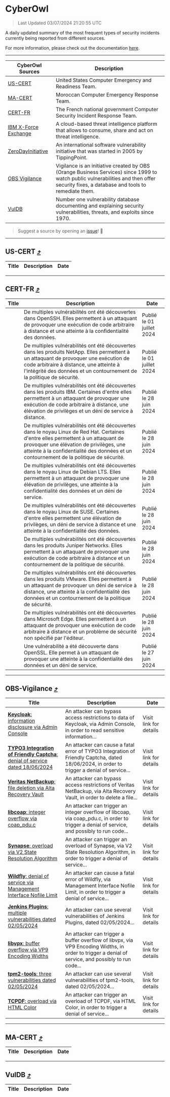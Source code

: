 
 <div id='top'></div>

# CyberOwl

 > Last Updated 03/07/2024 21:20:55 UTC
 
 A daily updated summary of the most frequent types of security incidents currently being reported from different sources.
 
 For more information, please check out the documentation [here](./docs/README.md).
 
 ---
 |CyberOwl Sources|Description|
 |---|---|
 |[US-CERT](#us-cert-arrow_heading_up)|United States Computer Emergency and Readiness Team.|
 |[MA-CERT](#ma-cert-arrow_heading_up)|Moroccan Computer Emergency Response Team.|
 |[CERT-FR](#cert-fr-arrow_heading_up)|The French national government Computer Security Incident Response Team.|
 |[IBM X-Force Exchange](#ibmcloud-arrow_heading_up)|A cloud-based threat intelligence platform that allows to consume, share and act on threat intelligence.|
 |[ZeroDayInitiative](#zerodayinitiative-arrow_heading_up)|An international software vulnerability initiative that was started in 2005 by TippingPoint.|
 |[OBS Vigilance](#obs-vigilance-arrow_heading_up)|Vigilance is an initiative created by OBS (Orange Business Services) since 1999 to watch public vulnerabilities and then offer security fixes, a database and tools to remediate them.|
 |[VulDB](#vuldb-arrow_heading_up)|Number one vulnerability database documenting and explaining security vulnerabilities, threats, and exploits since 1970.|
 
 > Suggest a source by opening an [issue](https://github.com/karimhabush/cyberowl/issues)! :raised_hands:
 ---

## US-CERT [:arrow_heading_up:](#cyberowl)

 |Title|Description|Date|
 |---|---|---|
 
 ---

## CERT-FR [:arrow_heading_up:](#cyberowl)

 |Title|Description|Date|
 |---|---|---|
 |[](https://www.cert.ssi.gouv.fr/avis/CERTFR-2024-AVI-0531/)|De multiples vulnérabilités ont été découvertes dans OpenSSH. Elles permettent à un attaquant de provoquer une exécution de code arbitraire à distance et une atteinte à la confidentialité des données.|Publié le 01 juillet 2024|
 |[](https://www.cert.ssi.gouv.fr/avis/CERTFR-2024-AVI-0530/)|De multiples vulnérabilités ont été découvertes dans les produits NetApp. Elles permettent à un attaquant de provoquer une exécution de code arbitraire à distance, une atteinte à l'intégrité des données et un contournement de la politique de sécurité.|Publié le 01 juillet 2024|
 |[](https://www.cert.ssi.gouv.fr/avis/CERTFR-2024-AVI-0529/)|De multiples vulnérabilités ont été découvertes dans les produits IBM. Certaines d'entre elles permettent à un attaquant de provoquer une exécution de code arbitraire à distance, une élévation de privilèges et un déni de service à distance.|Publié le 28 juin 2024|
 |[](https://www.cert.ssi.gouv.fr/avis/CERTFR-2024-AVI-0528/)|De multiples vulnérabilités ont été découvertes dans le noyau Linux de Red Hat. Certaines d'entre elles permettent à un attaquant de provoquer une élévation de privilèges, une atteinte à la confidentialité des données et un contournement de la politique de sécurité.|Publié le 28 juin 2024|
 |[](https://www.cert.ssi.gouv.fr/avis/CERTFR-2024-AVI-0527/)|De multiples vulnérabilités ont été découvertes dans le noyau Linux de Debian LTS. Elles permettent à un attaquant de provoquer une élévation de privilèges, une atteinte à la confidentialité des données et un déni de service.|Publié le 28 juin 2024|
 |[](https://www.cert.ssi.gouv.fr/avis/CERTFR-2024-AVI-0526/)|De multiples vulnérabilités ont été découvertes dans le noyau Linux de SUSE. Certaines d'entre elles permettent une élévation de privilèges, un déni de service à distance et une atteinte à la confidentialité des données.|Publié le 28 juin 2024|
 |[](https://www.cert.ssi.gouv.fr/avis/CERTFR-2024-AVI-0525/)|De multiples vulnérabilités ont été découvertes dans les produits Juniper Networks. Elles permettent à un attaquant de provoquer une exécution de code arbitraire à distance et un contournement de la politique de sécurité.|Publié le 28 juin 2024|
 |[](https://www.cert.ssi.gouv.fr/avis/CERTFR-2024-AVI-0524/)|De multiples vulnérabilités ont été découvertes dans les produits VMware. Elles permettent à un attaquant de provoquer un déni de service à distance, une atteinte à la confidentialité des données et un contournement de la politique de sécurité.|Publié le 28 juin 2024|
 |[](https://www.cert.ssi.gouv.fr/avis/CERTFR-2024-AVI-0523/)|De multiples vulnérabilités ont été découvertes dans Microsoft Edge. Elles permettent à un attaquant de provoquer une exécution de code arbitraire à distance et un problème de sécurité non spécifié par l'éditeur.|Publié le 28 juin 2024|
 |[](https://www.cert.ssi.gouv.fr/avis/CERTFR-2024-AVI-0522/)|Une vulnérabilité a été découverte dans OpenSSL. Elle permet à un attaquant de provoquer une atteinte à la confidentialité des données et un déni de service.|Publié le 27 juin 2024|
 
 ---

## OBS-Vigilance [:arrow_heading_up:](#cyberowl)

 |Title|Description|Date|
 |---|---|---|
 |[<a href="https://vigilance.fr/vulnerability/Keycloak-information-disclosure-via-Admin-Console-44540" class="noirorange"><b>Keycloak</b>: information disclosure via Admin Console</a>](https://vigilance.fr/vulnerability/Keycloak-information-disclosure-via-Admin-Console-44540)|An attacker can bypass access restrictions to data of Keycloak, via Admin Console, in order to read sensitive information...|Visit link for details|
 |[<a href="https://vigilance.fr/vulnerability/TYPO3-Integration-of-Friendly-Captcha-denial-of-service-dated-18-06-2024-44538" class="noirorange"><b>TYPO3 Integration of Friendly Captcha</b>: denial of service dated 18/06/2024</a>](https://vigilance.fr/vulnerability/TYPO3-Integration-of-Friendly-Captcha-denial-of-service-dated-18-06-2024-44538)|An attacker can cause a fatal error of TYPO3 Integration of Friendly Captcha, dated 18/06/2024, in order to trigger a denial of service...|Visit link for details|
 |[<a href="https://vigilance.fr/vulnerability/Veritas-NetBackup-file-deletion-via-Alta-Recovery-Vault-44204" class="noirorange"><b>Veritas NetBackup</b>: file deletion via Alta Recovery Vault</a>](https://vigilance.fr/vulnerability/Veritas-NetBackup-file-deletion-via-Alta-Recovery-Vault-44204)|An attacker can bypass access restrictions of Veritas NetBackup, via Alta Recovery Vault, in order to delete a file...|Visit link for details|
 |[<a href="https://vigilance.fr/vulnerability/libcoap-integer-overflow-via-coap-pdu-c-44201" class="noirorange"><b>libcoap</b>: integer overflow via coap_pdu.c</a>](https://vigilance.fr/vulnerability/libcoap-integer-overflow-via-coap-pdu-c-44201)|An attacker can trigger an integer overflow of libcoap, via coap_pdu.c, in order to trigger a denial of service, and possibly to run code...|Visit link for details|
 |[<a href="https://vigilance.fr/vulnerability/Synapse-overload-via-V2-State-Resolution-Algorithm-44200" class="noirorange"><b>Synapse</b>: overload via V2 State Resolution Algorithm</a>](https://vigilance.fr/vulnerability/Synapse-overload-via-V2-State-Resolution-Algorithm-44200)|An attacker can trigger an overload of Synapse, via V2 State Resolution Algorithm, in order to trigger a denial of service...|Visit link for details|
 |[<a href="https://vigilance.fr/vulnerability/Wildfly-denial-of-service-via-Management-Interface-Nofile-Limit-44199" class="noirorange"><b>Wildfly</b>: denial of service via Management Interface Nofile Limit</a>](https://vigilance.fr/vulnerability/Wildfly-denial-of-service-via-Management-Interface-Nofile-Limit-44199)|An attacker can cause a fatal error of Wildfly, via Management Interface Nofile Limit, in order to trigger a denial of service...|Visit link for details|
 |[<a href="https://vigilance.fr/vulnerability/Jenkins-Plugins-multiple-vulnerabilities-dated-02-05-2024-44198" class="noirorange"><b>Jenkins Plugins</b>: multiple vulnerabilities dated 02/05/2024</a>](https://vigilance.fr/vulnerability/Jenkins-Plugins-multiple-vulnerabilities-dated-02-05-2024-44198)|An attacker can use several vulnerabilities of Jenkins Plugins, dated 02/05/2024...|Visit link for details|
 |[<a href="https://vigilance.fr/vulnerability/libvpx-buffer-overflow-via-VP9-Encoding-Widths-42426" class="noirorange"><b>libvpx</b>: buffer overflow via VP9 Encoding Widths</a>](https://vigilance.fr/vulnerability/libvpx-buffer-overflow-via-VP9-Encoding-Widths-42426)|An attacker can trigger a buffer overflow of libvpx, via VP9 Encoding Widths, in order to trigger a denial of service, and possibly to run code...|Visit link for details|
 |[<a href="https://vigilance.fr/vulnerability/tpm2-tools-three-vulnerabilities-dated-02-05-2024-44196" class="noirorange"><b>tpm2-tools</b>: three vulnerabilities dated 02/05/2024</a>](https://vigilance.fr/vulnerability/tpm2-tools-three-vulnerabilities-dated-02-05-2024-44196)|An attacker can use several vulnerabilities of tpm2-tools, dated 02/05/2024...|Visit link for details|
 |[<a href="https://vigilance.fr/vulnerability/TCPDF-overload-via-HTML-Color-44195" class="noirorange"><b>TCPDF</b>: overload via HTML Color</a>](https://vigilance.fr/vulnerability/TCPDF-overload-via-HTML-Color-44195)|An attacker can trigger an overload of TCPDF, via HTML Color, in order to trigger a denial of service...|Visit link for details|
 
 ---

## MA-CERT [:arrow_heading_up:](#cyberowl)

 |Title|Description|Date|
 |---|---|---|
 
 ---

## VulDB [:arrow_heading_up:](#cyberowl)

 |Title|Description|Date|
 |---|---|---|
 
